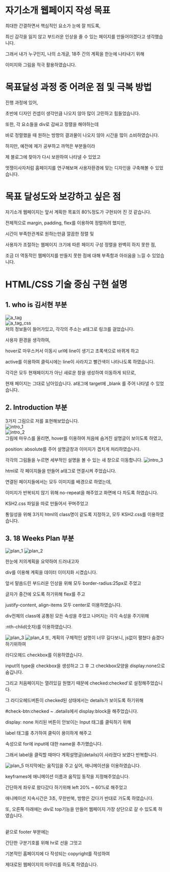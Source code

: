 # 자기소개 웹페이지 작성 목표
최대한 간결하면서 핵심적인 요소가 눈에 잘 띄도록, 

최신 감각을 잃지 않고 부드러운 인상을 줄 수 있는 페이지를 만들어야겠다고 생각했습니다.

그래서 내가 누구인지, 나의 소개글, 18주 간의 계획을 한눈에 나타내기 위해

이미지와 그림을 적극 활용하였습니다.


# 목표달성 과정 중 어려운 점 및 극복 방법
진행 과정에 있어, 

초반에 디자인 컨셉이 생각만큼 나오지 않아 많이 고민하고 힘들었습니다.

또한, 각 요소들을 div로 감싸고 정렬을 해야하는데 

바로 정렬했을 때 원하는 방향의 결과물이 나오지 않아 시간을 많이 소비하였습니다.

하지만, 예전에 제가 공부하고 까먹은 부분들이라 

제 블로그에 찾아가 다시 보완하여 나타낼 수 있었고 

멋쟁이사자처럼 홈페이지를 연구해보며 사용자환경에 맞는 디자인을 구축해볼 수 있었습니다.


# 목표 달성도와 보강하고 싶은 점
자기소개 웹페이지는 앞서 계획한 목표의 80%정도가 구현되어 진 것 같습니다.

전체적으로 margin, padding, flex를 이용하여 정렬하려 했지만,

시간이 부족한관계로 원하는만큼 깔끔한 정렬 및

사용자가 조절하는 웹페이지 크기에 따른 페이지 구성 정렬을 완벽히 하지 못한 점,

조금 더 역동적인 웹페이지를 만들지 못한 점에 대해 부족함과 아쉬움을 느낄 수 있었습니다.


# HTML/CSS 기술 중심 구현 설명
## 1. who is 김서현 부분
   ![a_tag](https://user-images.githubusercontent.com/38703262/202440664-ddde6202-b1ce-4396-87bb-a8aa56dba622.png)<br>
![a_tag_css](https://user-images.githubusercontent.com/38703262/202440717-63ac1141-1a53-411b-8e00-2f046fb9019d.png)<br>
저의 정보들이 들어가있고, 각각의 주소는 a태그로 링크를 걸었습니다.

사용자 환경을 생각하여, 

hover로 마우스커서 이동시 url에 line이 생기고 초록색으로 바뀌게 하고 

active를 이용하여 클릭시에는 line이 사라지고 빨간색이 나타나도록 하였습니다.

각각은 모두 현재페이지가 아닌 새로운 창을 생성하여 이동하게 되므로, 

현재 페이지는 그대로 남아있습니다. a태그에 target에 _blank 를 주어 나타낼 수 있었습니다.


## 2. Introduction 부분 
3가지 그림으로 저를 표현해보았습니다.<br>
    ![intro_1](https://user-images.githubusercontent.com/38703262/202440726-66dbedbf-c323-43f9-8e22-f4c62cc8c725.png)<br>
![intro_2](https://user-images.githubusercontent.com/38703262/202440765-c7d568a7-4f13-4bbc-9b9a-30a13deebdbb.png)<br>
그림에 마우스를 올리면, hover를 이용하여 처음에 숨겨진 설명글이 보이도록 하였고, 

position: absolute를 주어 설명글창과 이미지가 겹치게 처리하였습니다.

각각의 그림들을 누르면 세부적인 설명을 볼 수 있는 새 창으로 이동합니다.
![intro_3](https://user-images.githubusercontent.com/38703262/202440764-95e8d70e-575c-47db-9146-1340dac3e3a4.png)<br>

html로 각 페이지들을 만들어 a태그로 연결시켜 주었습니다.

연결된 페이지들에서는 모두 이미지를 배경으로 하였는데, 

이미지가 반복되지 않기 위해 no-repeat을 해주었고 화면에 다 차도록 하였습니다.

KSH2.css 파일을 따로 만들어서 꾸며주었고 

통일성을 위해 3가지 html의 class명이 같도록 지정하고, 모두 KSH2.css를 이용하였습니다.


## 3. 18 Weeks Plan 부분
![plan_1](https://user-images.githubusercontent.com/38703262/202440761-dcf90c81-e900-4bbb-afab-a033fa99673f.png)
![plan_2](https://user-images.githubusercontent.com/38703262/202440778-67afbeec-d710-44ce-9c45-78068e9d3386.png)

한눈에 저의계획을 요약하여 드러내고자

div를 이용해 계획을 데이터 이미지화 시켰습니다.

앞서 말씀드린 부드러운 인상을 위해 모두 border-radius:25px로 주었고

글자가 중간에 오도록 하기위해 flex를 주고

justify-content, align-items 모두 center로 이용하였습니다.

div전체의 class에 공통된 모든 속성을 주었고 나머지는 각각 속성을 주기위해

:nth-chlid(숫자)를 이용하였습니다.


![plan_3](https://user-images.githubusercontent.com/38703262/202440775-92d87bef-5310-4f2e-821b-e40abb95bf9d.png)
![plan_4](https://user-images.githubusercontent.com/38703262/202440773-8eac29d4-7511-47c5-9b6b-19df169ff6dd.png)
또, 계획의 구체적인 설명이 너무 길다보니, js없이 펼쳤다 숨겼다 하기위하여

라디오헤드 checkbox를 이용하였습니다.

input의 type을 checkbox을 생성하고 그 후 그 checkbox모양을 display:none으로 숨깁니다.

그리고 처음페이지는 열려있길 원했기 때문에 checked:checked'로 설정해주었습니다.

그 라디오헤드버튼이 checked된 상태에서는 details가 보이도록 하기위해

#check-btn:checked ~ .details에서 display:block을 해주었습니다.

display: none 처리된 버튼이 안보이는 Input 태그를 클릭하기 위해 

label 태그를 추가하여 클릭이 용이하게 해주고 

속성으로 for에 input에 대한 name을 추가했습니다.

그래서 label을 클릭할 때마다 계획설명글(details)이 사라졌다 보였다 반복합니다. 


![plan_5](https://user-images.githubusercontent.com/38703262/202440768-8ffdddd5-2707-40a5-b282-f9ec8277291c.png)
마지막에는 움직임을 주고 싶어, 애니메이션을 이용하였습니다.

keyframes에 애니메이션 이름과 움직임 동작을 지정해주었습니다.

간단하게 좌우로 왔다갔다 하기위해 left 20% ~ 60%로 해주었고

애니메이션 지속시간은 3초, 무한반복, 방향은 갔다가 반대로 가도록 하였습니다.

또, 오른쪽 아래에는 div로 top기능을 만들어 웹페이지 가장 상단으로 갈 수 있도록 하였습니다.

<br>
끝으로 footer 부분에는

간단한 구분기호를 위해 hr로 선을 그엇고

기본적인 홈페이지에 다 작성되는 copyright를 작성하여 

제대로된 웹페이지의 마무리를 하도록 하였습니다.
